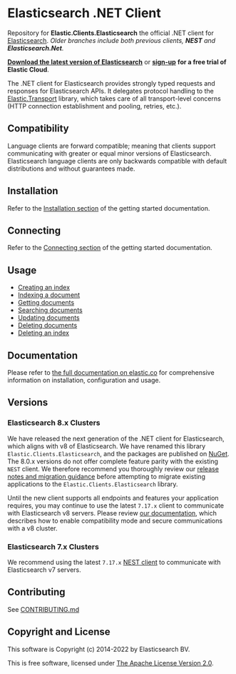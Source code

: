 # Elasticsearch .NET Client

Repository for **Elastic.Clients.Elasticsearch** the official .NET client for
[Elasticsearch](https://github.com/elastic/elasticsearch).
*Older branches include both previous clients, **NEST** and **Elasticsearch.Net**.*

**[Download the latest version of Elasticsearch](https://www.elastic.co/downloads/elasticsearch)**
or
**[sign-up](https://cloud.elastic.co/registration?elektra=en-ess-sign-up-page)**
**for a free trial of Elastic Cloud**.

The .NET client for Elasticsearch provides strongly typed requests and responses
 for Elasticsearch APIs. It delegates protocol handling to the 
 [Elastic.Transport](https://github.com/elastic/elastic-transport-net) library,
 which takes care of all transport-level concerns (HTTP connection establishment
 and pooling, retries, etc.).

## Compatibility

Language clients are forward compatible; meaning that clients support
communicating with greater or equal minor versions of Elasticsearch.
Elasticsearch language clients are only backwards compatible with default
distributions and without guarantees made.

## Installation

Refer to the [Installation section](https://www.elastic.co/guide/en/elasticsearch/client/net-api/current/getting-started-net.html#_installation)
of the getting started documentation.

## Connecting

Refer to the [Connecting section](https://www.elastic.co/guide/en/elasticsearch/client/net-api/current/getting-started-net.html#_connecting)
of the getting started documentation.

## Usage

- [Creating an index](https://www.elastic.co/guide/en/elasticsearch/client/net-api/current/getting-started-net.html#_creating_an_index)
- [Indexing a document](https://www.elastic.co/guide/en/elasticsearch/client/net-api/current/getting-started-net.html#_indexing_documents)
- [Getting documents](https://www.elastic.co/guide/en/elasticsearch/client/net-api/current/getting-started-net.html#_getting_documents)
- [Searching documents](https://www.elastic.co/guide/en/elasticsearch/client/net-api/current/getting-started-net.html#_searching_documents)
- [Updating documents](https://www.elastic.co/guide/en/elasticsearch/client/net-api/current/getting-started-net.html#_updating_documents)
- [Deleting documents](https://www.elastic.co/guide/en/elasticsearch/client/net-api/current/getting-started-net.html#_deleting_documents)
- [Deleting an index](https://www.elastic.co/guide/en/elasticsearch/client/net-api/current/getting-started-net.html#_deleting_an_index)

## Documentation

Please refer to
[the full documentation on elastic.co](https://www.elastic.co/guide/en/elasticsearch/client/net-api/current/index.html)
for comprehensive information on installation, configuration and usage.

## Versions

### Elasticsearch 8.x Clusters

We have released the next generation of the .NET client for Elasticsearch, which
aligns with v8 of Elasticsearch. We have renamed this library
`Elastic.Clients.Elasticsearch`, and the packages are published on
[NuGet](https://www.nuget.org/packages/Elastic.Clients.Elasticsearch/). The
8.0.x versions do not offer complete feature parity with the existing `NEST`
client. We therefore recommend you thoroughly review our
[release notes and migration guidance](https://www.elastic.co/guide/en/elasticsearch/client/net-api/current/release-notes-8.0.0.html)
before attempting to migrate existing applications to the
`Elastic.Clients.Elasticsearch` library.

Until the new client supports all endpoints and features your application
requires, you may continue to use the latest `7.17.x` client to communicate with
Elasticsearch v8 servers. Please review
[our documentation](https://www.elastic.co/guide/en/elasticsearch/client/net-api/7.17/connecting-to-elasticsearch-v8.html),
which describes how to enable compatibility mode and secure communications with
a v8 cluster.

### Elasticsearch 7.x Clusters

We recommend using the latest `7.17.x`
[NEST client](https://www.nuget.org/packages/Nest) to communicate with
Elasticsearch v7 servers.

## Contributing

See [CONTRIBUTING.md](./CONTRIBUTING.md)

## Copyright and License

This software is Copyright (c) 2014-2022 by Elasticsearch BV.

This is free software, licensed under
[The Apache License Version 2.0](https://github.com/elastic/elasticsearch-net/blob/main/LICENSE.txt).